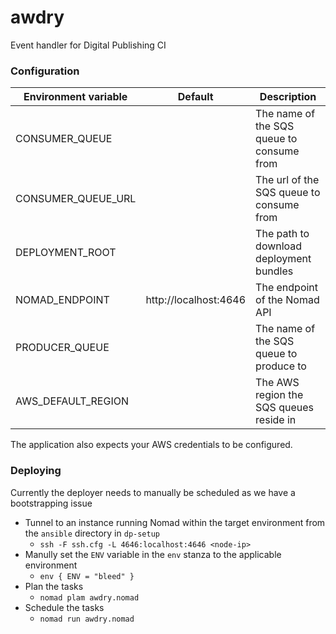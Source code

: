 awdry
=====

Event handler for Digital Publishing CI

### Configuration

| Environment variable | Default               | Description
| -------------------- | --------------------- | -----------------------------------------
| CONSUMER_QUEUE       |                       | The name of the SQS queue to consume from
| CONSUMER_QUEUE_URL   |                       | The url of the SQS queue to consume from
| DEPLOYMENT_ROOT      |                       | The path to download deployment bundles
| NOMAD_ENDPOINT       | http://localhost:4646 | The endpoint of the Nomad API
| PRODUCER_QUEUE       |                       | The name of the SQS queue to produce to
| AWS_DEFAULT_REGION   |                       | The AWS region the SQS queues reside in

The application also expects your AWS credentials to be configured.

### Deploying

Currently the deployer needs to manually be scheduled as we have a bootstrapping issue

* Tunnel to an instance running Nomad within the target environment from the `ansible` directory in `dp-setup`
  * `ssh -F ssh.cfg -L 4646:localhost:4646 <node-ip>`
* Manully set the `ENV` variable in the `env` stanza to the applicable environment
  * `env { ENV = "bleed" }`
* Plan the tasks
  * `nomad plam awdry.nomad`
* Schedule the tasks
  * `nomad run awdry.nomad`
